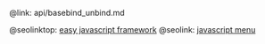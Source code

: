 @link: api/basebind_unbind.md

@seolinktop: [easy javascript framework](https://webix.com)
@seolink: [javascript menu](https://webix.com/widget/menu/)